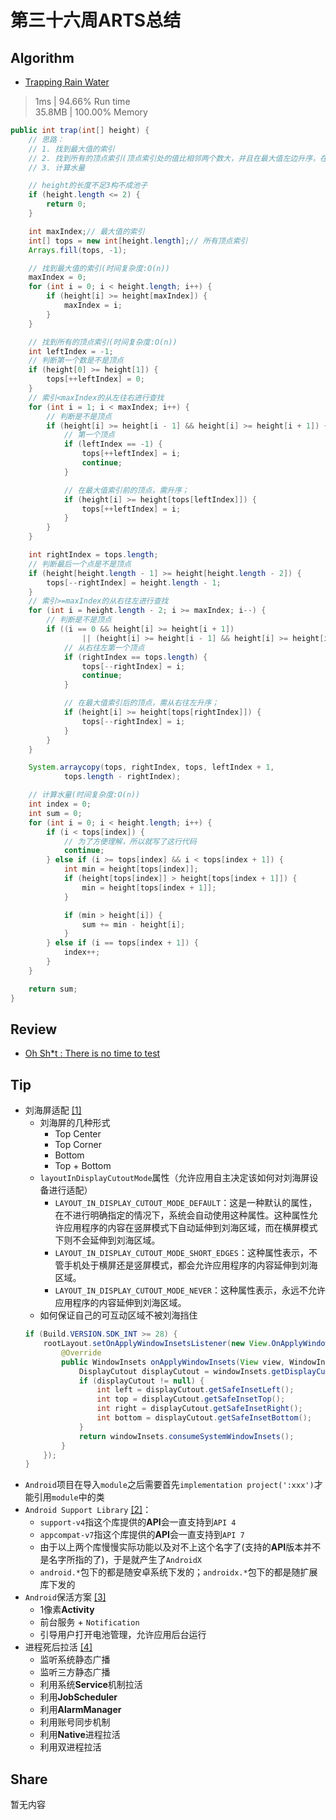 # 第三十六周ARTS总结
## Algorithm
- [Trapping Rain Water](https://leetcode.com/problems/trapping-rain-water/)
> 1ms | 94.66% Run time  
> 35.8MB | 100.00% Memory
```java
public int trap(int[] height) {
    // 思路：
    // 1. 找到最大值的索引
    // 2. 找到所有的顶点索引(顶点索引处的值比相邻两个数大，并且在最大值左边升序，在最大值右边降序)
    // 3. 计算水量

    // height的长度不足3构不成池子
    if (height.length <= 2) {
        return 0;
    }

    int maxIndex;// 最大值的索引
    int[] tops = new int[height.length];// 所有顶点索引
    Arrays.fill(tops, -1);

    // 找到最大值的索引(时间复杂度:O(n))
    maxIndex = 0;
    for (int i = 0; i < height.length; i++) {
        if (height[i] >= height[maxIndex]) {
            maxIndex = i;
        }
    }

    // 找到所有的顶点索引(时间复杂度:O(n))
    int leftIndex = -1;
    // 判断第一个数是不是顶点
    if (height[0] >= height[1]) {
        tops[++leftIndex] = 0;
    }
    // 索引<maxIndex的从左往右进行查找
    for (int i = 1; i < maxIndex; i++) {
        // 判断是不是顶点
        if (height[i] >= height[i - 1] && height[i] >= height[i + 1]) {
            // 第一个顶点
            if (leftIndex == -1) {
                tops[++leftIndex] = i;
                continue;
            }

            // 在最大值索引前的顶点，需升序；
            if (height[i] >= height[tops[leftIndex]]) {
                tops[++leftIndex] = i;
            }
        }
    }

    int rightIndex = tops.length;
    // 判断最后一个点是不是顶点
    if (height[height.length - 1] >= height[height.length - 2]) {
        tops[--rightIndex] = height.length - 1;
    }
    // 索引>=maxIndex的从右往左进行查找
    for (int i = height.length - 2; i >= maxIndex; i--) {
        // 判断是不是顶点
        if ((i == 0 && height[i] >= height[i + 1])
                || (height[i] >= height[i - 1] && height[i] >= height[i + 1])) {
            // 从右往左第一个顶点
            if (rightIndex == tops.length) {
                tops[--rightIndex] = i;
                continue;
            }

            // 在最大值索引后的顶点，需从右往左升序；
            if (height[i] >= height[tops[rightIndex]]) {
                tops[--rightIndex] = i;
            }
        }
    }

    System.arraycopy(tops, rightIndex, tops, leftIndex + 1,
            tops.length - rightIndex);

    // 计算水量(时间复杂度:O(n))
    int index = 0;
    int sum = 0;
    for (int i = 0; i < height.length; i++) {
        if (i < tops[index]) {
            // 为了方便理解，所以就写了这行代码
            continue;
        } else if (i >= tops[index] && i < tops[index + 1]) {
            int min = height[tops[index]];
            if (height[tops[index]] > height[tops[index + 1]]) {
                min = height[tops[index + 1]];
            }

            if (min > height[i]) {
                sum += min - height[i];
            }
        } else if (i == tops[index + 1]) {
            index++;
        }
    }

    return sum;
}
```

## Review
- [Oh Sh*t : There is no time to test](https://blog.novoda.com/no-time-to-test/)

## Tip
+ 刘海屏适配 [[1]](https://blog.csdn.net/guolin_blog/article/details/103112795)
    + 刘海屏的几种形式
        + Top Center
        + Top Corner
        + Bottom
        + Top + Bottom
    + `layoutInDisplayCutoutMode`属性（允许应用自主决定该如何对刘海屏设备进行适配）
        + `LAYOUT_IN_DISPLAY_CUTOUT_MODE_DEFAULT`：这是一种默认的属性，在不进行明确指定的情况下，系统会自动使用这种属性。这种属性允许应用程序的内容在竖屏模式下自动延伸到刘海区域，而在横屏模式下则不会延伸到刘海区域。
        + `LAYOUT_IN_DISPLAY_CUTOUT_MODE_SHORT_EDGES`：这种属性表示，不管手机处于横屏还是竖屏模式，都会允许应用程序的内容延伸到刘海区域。
        + `LAYOUT_IN_DISPLAY_CUTOUT_MODE_NEVER`：这种属性表示，永远不允许应用程序的内容延伸到刘海区域。
    + 如何保证自己的可互动区域不被刘海挡住
    ```java
    if (Build.VERSION.SDK_INT >= 28) {
        rootLayout.setOnApplyWindowInsetsListener(new View.OnApplyWindowInsetsListener() {
            @Override
            public WindowInsets onApplyWindowInsets(View view, WindowInsets windowInsets) {
                DisplayCutout displayCutout = windowInsets.getDisplayCutout();
                if (displayCutout != null) {
                    int left = displayCutout.getSafeInsetLeft();
                    int top = displayCutout.getSafeInsetTop();
                    int right = displayCutout.getSafeInsetRight();
                    int bottom = displayCutout.getSafeInsetBottom();
                }
                return windowInsets.consumeSystemWindowInsets();
            }
        });
    }
    ```
+ `Android`项目在导入`module`之后需要首先`implementation project(':xxx')`才能引用`module`中的类
+ `Android Support Library` [[2]](https://blog.csdn.net/guolin_blog/article/details/97142065)：
    + `support-v4`指这个库提供的**API**会一直支持到`API 4`
    + `appcompat-v7`指这个库提供的**API**会一直支持到`API 7`
    + 由于以上两个库慢慢实际功能以及对不上这个名字了(支持的**API**版本并不是名字所指的了)，于是就产生了`AndroidX`
    + `android.*`包下的都是随安卓系统下发的；`androidx.*`包下的都是随扩展库下发的
+ `Android`保活方案 [[3]](https://juejin.im/post/5df24da36fb9a0165c711807?utm_source=gold_browser_extension)
    + 1像素**Activity**
    + 前台服务 + `Notification`
    + 引导用户打开电池管理，允许应用后台运行
+ 进程死后拉活 [[4]](https://juejin.im/post/5df24da36fb9a0165c711807?utm_source=gold_browser_extension)
    + 监听系统静态广播
    + 监听三方静态广播
    + 利用系统**Service**机制拉活
    + 利用**JobScheduler**
    + 利用**AlarmManager**
    + 利用账号同步机制
    + 利用**Native**进程拉活
    + 利用双进程拉活

## Share
暂无内容

<Vssue title="第三十六周ARTS总结" />